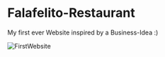 # Falafelito-Restaurant

My first ever Website inspired by a Business-Idea :) 

![FirstWebsite](https://user-images.githubusercontent.com/37998304/105627628-442e5a00-5e38-11eb-9533-7242ea73ccb0.png)
